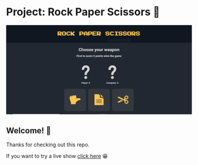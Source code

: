 # Project: Rock Paper Scissors 🚀


![Design preview for the Project: Rock Paper Scissors layout](./img/img1.PNG)

## Welcome! 👋

Thanks for checking out this repo.

If you want to try a live show [click here](https://souhailbouricha.github.io/Rock-Paper-Scissors/) 😁


